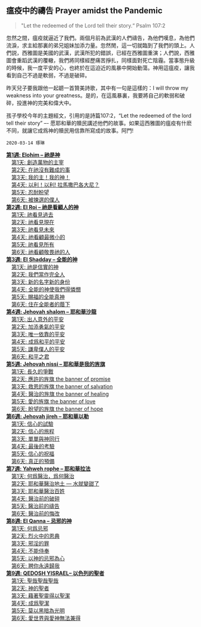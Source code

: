 ## 瘟疫中的禱告 Prayer amidst the Pandemic  

>"Let the redeemed of the Lord tell their story.“ Psalm 107:2  

忽然之間，瘟疫就逼近了我們。兩個月前為武漢的人們禱告，為他們嘆息，為他們流淚，求主給那裏的弟兄姐妹加添力量。忽然閒，這一切就臨到了我們的頭上。人們説，西雅圖是美國的武漢，武漢所犯的錯誤，已經在西雅圖重演；人們說，西雅圖會重蹈武漢的覆轍，我們將同樣經歷痛苦掙扎，同樣面對死亡陰霾。當事態升級的時候，我一度平安的心，也終於在這迫近的風暴中開始動蕩。神用這瘟疫，讓我看到自己不過是軟弱，不過是破碎。  

昨天兒子要我跟他一起聼一首贊美詩歌，其中有一句是這樣的：I will throw my weakness into your greatness。是的，在這風暴裏，我要將自己的軟弱和破碎，投進神的完美和偉大中。  

孩子學校今年的主題經文，引用的是詩篇107:2，“Let the redeemed of the lord tell their story” –- 愿耶和華的贖民講述他們的故事。如果這西雅圖的瘟疫有什麽不同，就讓它成爲神的贖民用信靠所寫成的故事。阿門!

`2020-03-14 琢琳`

<b><a href="https://bibleplan.github.io/sharing/covid19/zhuolin/week1-prayer.html">第1週: Elohim – 祂是神</a></b><br/>
　<a href="https://bibleplan.github.io/sharing/covid19/zhuolin/wk1-day1-prayer.html">第1天: 創造萬物的主宰</a><br/>
　<a href="https://bibleplan.github.io/sharing/covid19/zhuolin/wk1-day2-prayer.html">第2天: 在祂沒有難成的事</a><br/>
　<a href="https://bibleplan.github.io/sharing/covid19/zhuolin/wk1-day3-prayer.html">第3天: 我的主！我的神！</a><br/>
　<a href="https://bibleplan.github.io/sharing/covid19/zhuolin/wk1-day4-prayer.html">第4天: 以利！以利! 拉馬撒巴各大尼？</a><br/>
　<a href="https://bibleplan.github.io/sharing/covid19/zhuolin/wk1-day5-prayer.html">第5天: 忍耐盼望</a><br/>
　<a href="https://bibleplan.github.io/sharing/covid19/zhuolin/wk1-day6-prayer.html">第6天: 被揀選的僕人</a><br/>
<b><a href="https://bibleplan.github.io/sharing/covid19/zhuolin/week2-prayer.html">第2週: El Roi – 祂是看顧人的神</a></b><br/>
　<a href="https://bibleplan.github.io/sharing/covid19/zhuolin/wk2-day1-prayer.html">第1天: 祂看見過去</a><br/>
　<a href="https://bibleplan.github.io/sharing/covid19/zhuolin/wk2-day2-prayer.html">第2天: 祂看見現在</a><br/>
　<a href="https://bibleplan.github.io/sharing/covid19/zhuolin/wk2-day3-prayer.html">第3天: 祂看見未來</a><br/>
　<a href="https://bibleplan.github.io/sharing/covid19/zhuolin/wk2-day4-prayer.html">第4天: 祂看顧最微小的</a><br/>
　<a href="https://bibleplan.github.io/sharing/covid19/zhuolin/wk2-day5-prayer.html">第5天: 祂看見所有</a><br/>
　<a href="https://bibleplan.github.io/sharing/covid19/zhuolin/wk2-day6-prayer.html">第6天: 祂看顧敬畏祂的人</a><br/>
<b><a href="https://bibleplan.github.io/sharing/covid19/zhuolin/week3-prayer.html">第3週: El Shadday – 全能的神</a></b><br/>
　<a href="https://bibleplan.github.io/sharing/covid19/zhuolin/wk3-day1-prayer.html">第1天: 祂是信實的神</a><br/>
　<a href="https://bibleplan.github.io/sharing/covid19/zhuolin/wk3-day2-prayer.html">第2天: 我們當作完全人</a><br/>
　<a href="https://bibleplan.github.io/sharing/covid19/zhuolin/wk3-day3-prayer.html">第3天: 新的名字新的身份</a><br/>
　<a href="https://bibleplan.github.io/sharing/covid19/zhuolin/wk3-day4-prayer.html">第4天: 全能的神使我們得憐憫</a><br/>
　<a href="https://bibleplan.github.io/sharing/covid19/zhuolin/wk3-day5-prayer.html">第5天: 賜福的全能真神</a><br/>
　<a href="https://bibleplan.github.io/sharing/covid19/zhuolin/wk3-day6-prayer.html">第6天: 住在全能者的蔭下</a><br/>
<b><a href="https://bibleplan.github.io/sharing/covid19/zhuolin/week4-prayer.html">第4週: Jehovah shalom – 耶和華沙龍</a></b><br/>
　<a href="https://bibleplan.github.io/sharing/covid19/zhuolin/wk4-day1-prayer.html">第1天: 出人意外的平安</a><br/>
　<a href="https://bibleplan.github.io/sharing/covid19/zhuolin/wk4-day2-prayer.html">第2天: 加添勇氣的平安</a><br/>
　<a href="https://bibleplan.github.io/sharing/covid19/zhuolin/wk4-day3-prayer.html">第3天: 唯一依靠的平安</a><br/>
　<a href="https://bibleplan.github.io/sharing/covid19/zhuolin/wk4-day4-prayer.html">第4天: 成爲和平的平安</a><br/>
　<a href="https://bibleplan.github.io/sharing/covid19/zhuolin/wk4-day5-prayer.html">第5天: 謙卑僕人的平安</a><br/>
　<a href="https://bibleplan.github.io/sharing/covid19/zhuolin/wk4-day6-prayer.html">第6天: 和平之君</a><br/>
<b><a href="https://bibleplan.github.io/sharing/covid19/zhuolin/week5-prayer.html">第5週: Jehovah nissi – 耶和華是我的旌旗</a></b><br/>
　<a href="https://bibleplan.github.io/sharing/covid19/zhuolin/wk5-day1-prayer.html">第1天: 長久的爭戰</a><br/>
　<a href="https://bibleplan.github.io/sharing/covid19/zhuolin/wk5-day2-prayer.html">第2天: 應許的旌旗 the banner of promise</a><br/>
　<a href="https://bibleplan.github.io/sharing/covid19/zhuolin/wk5-day3-prayer.html">第3天: 救恩的旌旗 the banner of salvation </a><br/>
　<a href="https://bibleplan.github.io/sharing/covid19/zhuolin/wk5-day4-prayer.html">第4天: 醫治的旌旗 the banner of healing</a><br/>
　<a href="https://bibleplan.github.io/sharing/covid19/zhuolin/wk5-day5-prayer.html">第5天: 愛的旌旗 the banner of love</a><br/>
　<a href="https://bibleplan.github.io/sharing/covid19/zhuolin/wk5-day6-prayer.html">第6天: 盼望的旌旗 the banner of hope </a><br/>
<b><a href="https://bibleplan.github.io/sharing/covid19/zhuolin/week6-prayer.html">第6週: Jehovah jireh – 耶和華以勒</a></b><br/>
　<a href="https://bibleplan.github.io/sharing/covid19/zhuolin/wk6-day1-prayer.html">第1天: 信心的試驗</a><br/>
　<a href="https://bibleplan.github.io/sharing/covid19/zhuolin/wk6-day2-prayer.html">第2天: 信心的旅程</a><br/>
　<a href="https://bibleplan.github.io/sharing/covid19/zhuolin/wk6-day3-prayer.html">第3天: 單單與神同行</a><br/>
　<a href="https://bibleplan.github.io/sharing/covid19/zhuolin/wk6-day4-prayer.html">第4天: 最後的考驗</a><br/>
　<a href="https://bibleplan.github.io/sharing/covid19/zhuolin/wk6-day5-prayer.html">第5天: 信心的祝福</a><br/>
　<a href="https://bibleplan.github.io/sharing/covid19/zhuolin/wk6-day6-prayer.html">第6天: 真正的預備</a><br/>
<b><a href="https://bibleplan.github.io/sharing/covid19/zhuolin/week7-prayer.html">第7週: Yahweh rophe – 耶和華拉法</a></b><br/>
　<a href="https://bibleplan.github.io/sharing/covid19/zhuolin/wk7-day1-prayer.html">第1天: 何爲醫治，爲何醫治</a><br/>
　<a href="https://bibleplan.github.io/sharing/covid19/zhuolin/wk7-day2-prayer.html">第2天: 耶和華醫治地土 — 水就變甜了</a><br/>
　<a href="https://bibleplan.github.io/sharing/covid19/zhuolin/wk7-day3-prayer.html">第3天: 耶和華醫治百姓</a><br/>
　<a href="https://bibleplan.github.io/sharing/covid19/zhuolin/wk7-day4-prayer.html">第4天: 醫治前的破碎</a><br/>
　<a href="https://bibleplan.github.io/sharing/covid19/zhuolin/wk7-day5-prayer.html">第5天: 醫治前的禱告</a><br/>
　<a href="https://bibleplan.github.io/sharing/covid19/zhuolin/wk7-day6-prayer.html">第6天: 醫治前的悔改</a><br/>
<b><a href="https://bibleplan.github.io/sharing/covid19/zhuolin/week8-prayer.html">第8週: El Qanna – 忌邪的神</a></b><br/>
　<a href="https://bibleplan.github.io/sharing/covid19/zhuolin/wk8-day1-prayer.html">第1天: 何爲忌邪</a><br/>
　<a href="https://bibleplan.github.io/sharing/covid19/zhuolin/wk8-day2-prayer.html">第2天: 烈火中的恩典</a><br/>
　<a href="https://bibleplan.github.io/sharing/covid19/zhuolin/wk8-day3-prayer.html">第3天: 邪淫的罪</a><br/>
　<a href="https://bibleplan.github.io/sharing/covid19/zhuolin/wk8-day4-prayer.html">第4天: 不能侍奉</a><br/>
　<a href="https://bibleplan.github.io/sharing/covid19/zhuolin/wk8-day5-prayer.html">第5天: 以神的忌邪為心</a><br/>
　<a href="https://bibleplan.github.io/sharing/covid19/zhuolin/wk8-day6-prayer.html">第6天: 聘你永遠歸我</a><br/>
[**第9週: QEDOSH YISRAEL– 以色列的聖者**](https://bibleplan.github.io/sharing/covid19/zhuolin/week9-prayer.html)<br/>
　[第1天: 聖哉聖哉聖哉](https://bibleplan.github.io/sharing/covid19/zhuolin/wk9-day1-prayer.html)<br/>
　[第2天: 神的聖者](https://bibleplan.github.io/sharing/covid19/zhuolin/wk9-day2-prayer.html)<br/>
　[第3天: 藉著聖靈得以聖潔](https://bibleplan.github.io/sharing/covid19/zhuolin/wk9-day3-prayer.html)<br/>
　[第4天: 成爲聖潔](https://bibleplan.github.io/sharing/covid19/zhuolin/wk9-day4-prayer.html)<br/>
　[第5天: 莫以黑暗為光明](https://bibleplan.github.io/sharing/covid19/zhuolin/wk9-day5-prayer.html)<br/>
　[第6天: 愛世界與愛神無法兼得](https://bibleplan.github.io/sharing/covid19/zhuolin/wk9-day6-prayer.html)<br/>
